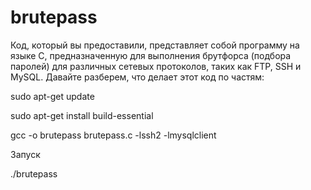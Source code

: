 # brutepass

Код, который вы предоставили, представляет собой программу на языке C, предназначенную для выполнения брутфорса (подбора паролей) для различных сетевых протоколов, таких как FTP, SSH и MySQL. Давайте разберем, что делает этот код по частям:


sudo apt-get update

sudo apt-get install build-essential

gcc -o brutepass brutepass.c -lssh2 -lmysqlclient

Запуск

./brutepass
